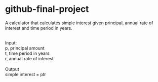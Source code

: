 # github-final-project

A calculator that calculates simple interest given principal, annual rate of interest and time period in years.</br> </br>

Input: </br>
p, principal amount </br>
t, time period in years </br>
r, annual rate of interest </br> </br>
Output </br>
simple interest = p*t*r
